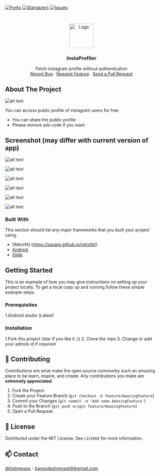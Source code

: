 [![Forks][forks-shield]][forks-url]
[![Stargazers][stars-shield]][stars-url]
[![Issues][issues-shield]][issues-url]



<!-- PROJECT LOGO -->
<br />
<p align="center">
  <a href="https://github.com/sane-droid/InstaProfiler/">
    <img src="./1629199531961.jpg" alt="Logo" width="80" height="80">
  </a>

  <h3 align="center">InstaProfiler</h3>

  <p align="center">
  Fetch instagram profile without authentication
    <br />
    <a href="https://github.coms/sane-droid/InstaProfiler/issues">Report Bug</a>
    ·
    <a href="https://github.com//sane-droid/InstaProfiler/issues">Request Feature</a>
    ·
    <a href="https://github.com//sane-droid/InstaProfiler/pulls">Send a Pull Request</a>
  </p>
</p>

<!-- ABOUT THE PROJECT -->
## About The Project

![alt text](https://github.com/sane-droid/InstaProfiler/blob/master/0.jpg)


You can access public profile of instagram users for free

* You can share the public profile
* Please remove ads code if you want 


## Screenshot (may differ with current version of app)

![alt text](https://github.com/sane-droid/InstaProfiler/blob/master/1.jpg)

![alt text](https://github.com/sane-droid/InstaProfiler/blob/master/2.jpg)

![alt text](https://github.com/sane-droid/InstaProfiler/blob/master/3.jpg)

![alt text](https://github.com/sane-droid/InstaProfiler/blob/master/4.jpg)

![alt text](https://github.com/sane-droid/InstaProfiler/blob/master/5.jpg)

![alt text](https://github.com/sane-droid/InstaProfiler/blob/master/6.jpg)


### Built With
This section should list any major frameworks that you built your project using.
* [Retrofit] (https://square.github.io/retrofit/)
* [Android](https://developer.android.com/jetpack)
* [Glide](https://bumptech.github.io/glide/)


<!-- GETTING STARTED -->
## Getting Started

This is an example of how you may give instructions on setting up your project locally.
To get a local copy up and running follow these simple example steps.

### Prerequisites

1.Android studio (Latest)

### Installation

1.Fork this project (star if you like it :))
2. Clone the repo
3. Change or add your admob id if required


<!-- CONTRIBUTING -->
## 🤝 Contributing

Contributions are what make the open source community such an amazing place to be learn, inspire, and create. Any contributions you make are **extremely appreciated**.

1. Fork the Project
2. Create your Feature Branch (`git checkout -b feature/AmazingFeature`)
3. Commit your Changes (`git commit -m 'Add some AmazingFeature'`)
4. Push to the Branch (`git push origin feature/AmazingFeature`)
5. Open a Pull Request



<!-- LICENSE -->
## 📝 License

Distributed under the MIT License. See `LICENSE` for more information.



<!-- CONTACT -->
## 📫 Contact

[@hishreyass](https://twitter.com/hishreyass) - bansodeshreyash6@gmail.com




<!-- MARKDOWN LINKS & IMAGES -->
<!-- https://www.markdownguide.org/basic-syntax/#reference-style-links -->
[forks-shield]: https://img.shields.io/github/forks/sane-droid/InstaProfiler?style=for-the-badge
[forks-url]: https://github.com/sane-droid/InstaProfiler/network/members
[stars-shield]: https://img.shields.io/github/stars/sane-droid/InstaProfiler?style=for-the-badge
[stars-url]: https://github.com/sane-droid/InstaProfiler/stargazers
[issues-shield]: https://img.shields.io/github/issues/sane-droid/InstaProfiler?style=for-the-badge
[issues-url]: https://github.com/sane-droid/InstaProfiler/issues
